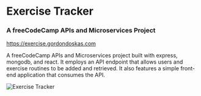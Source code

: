 # Exercise Tracker

### A freeCodeCamp APIs and Microservices Project

<https://exercise.gordondoskas.com>

A freeCodeCamp APIs and Microservices project built with express, mongodb, and react. It employs an API endpoint that allows users and exercise routines to be added and retrieved. It also features a simple front-end application that consumes the API.

![Exercise Tracker](https://portfolio.gordondoskas.com/img/exercise.png)
